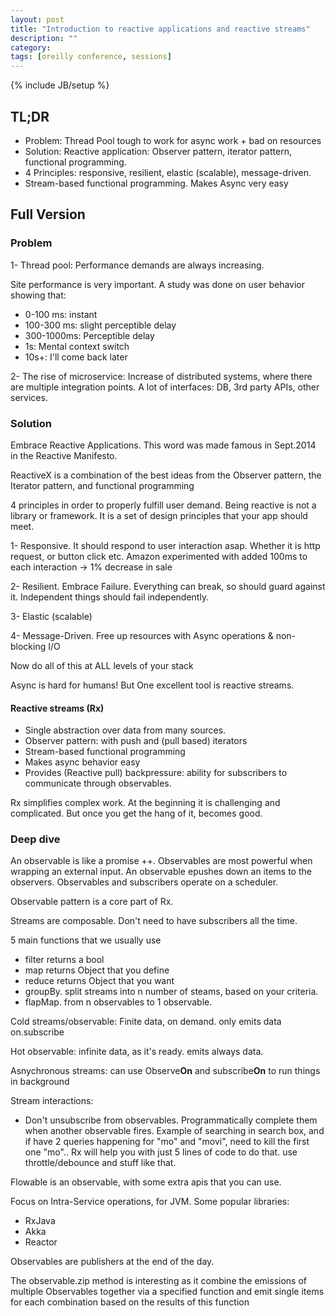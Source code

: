 ```yaml
---
layout: post
title: "Introduction to reactive applications and reactive streams"
description: ""
category: 
tags: [oreilly conference, sessions]
---
```

{% include JB/setup %}

## TL;DR

- Problem: Thread Pool tough to work for async work + bad on resources
- Solution: Reactive application: Observer pattern, iterator pattern, functional programming.
- 4 Principles: responsive, resilient, elastic (scalable), message-driven.
- Stream-based functional programming. Makes Async very easy

## Full Version

### Problem

1- Thread pool: Performance demands are always increasing. 

Site performance is very important. A study was done on user behavior showing that: 

- 0-100 ms: instant
- 100-300 ms: slight perceptible delay
- 300-1000ms: Perceptible delay
- 1s: Mental context switch
- 10s+: I'll come back later

2- The rise of microservice: Increase of distributed systems, where there are multiple integration points. A lot of interfaces: DB, 3rd party APIs, other services. 

### Solution

Embrace Reactive Applications. This word was made famous in Sept.2014 in the Reactive Manifesto. 

ReactiveX is a combination of the best ideas from the Observer pattern, the Iterator pattern, and functional programming

4 principles in order to properly fulfill user demand. 
Being reactive is not a library or framework. It is a set of design principles that your app should meet.

1- Responsive. It should respond to user interaction asap. Whether it is http request, or button click etc. 
Amazon experimented with added 100ms to each interaction -> 1% decrease in sale

2- Resilient. Embrace Failure. Everything can break, so should guard against it. Independent things should fail independently. 

3- Elastic (scalable)

4- Message-Driven. Free up resources with Async operations & non-blocking I/O

Now do all of this at ALL levels of your stack

Async is hard for humans! But One excellent tool is reactive streams. 

#### Reactive streams (Rx)

- Single abstraction over data from many sources. 
- Observer pattern: with push and (pull based) iterators
- Stream-based functional programming
- Makes async behavior easy
- Provides (Reactive pull) backpressure: ability for subscribers to communicate through observables.

Rx simplifies complex work. At the beginning it is challenging and complicated. But once you get the hang of it, becomes good.

### Deep dive

An observable is like a promise ++. Observables are most powerful when wrapping an external input. An observable epushes down an items to the observers. Observables and subscribers operate on a scheduler. 

Observable pattern is a core part of Rx.

Streams are composable. Don't need to have subscribers all the time.

5 main functions that we usually use

- filter returns a bool 
- map returns Object that you define
- reduce returns Object that you want
- groupBy. split streams into n number of steams, based on your criteria.
- flapMap. from n observables to 1 observable. 

Cold streams/observable: Finite data, on demand. only emits data on.subscribe

Hot observable: infinite data, as it's ready. emits always data.

Asnychronous streams: can use Observe**On** and subscribe**On** to run things in background

Stream interactions:

- Don't unsubscribe from observables. Programmatically complete them when another observable fires. Example of searching in search box, and if have 2 queries happening for "mo" and "movi", need to kill the first one "mo".. Rx will help you with just 5 lines of code to do that. use throttle/debounce and stuff like that. 

Flowable is an observable, with some extra apis that you can use.

Focus on Intra-Service operations, for JVM. Some popular libraries:

- RxJava
- Akka
- Reactor

Observables are publishers at the end of the day. 

The observable.zip method is interesting as it combine the emissions of multiple Observables together via a specified function and emit single items for each combination based on the results of this function